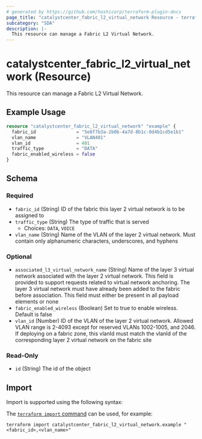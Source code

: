 ```yaml
---
# generated by https://github.com/hashicorp/terraform-plugin-docs
page_title: "catalystcenter_fabric_l2_virtual_network Resource - terraform-provider-catalystcenter"
subcategory: "SDA"
description: |-
  This resource can manage a Fabric L2 Virtual Network.
---
```


# catalystcenter_fabric_l2_virtual_network (Resource)

This resource can manage a Fabric L2 Virtual Network.

## Example Usage

```terraform
resource "catalystcenter_fabric_l2_virtual_network" "example" {
  fabric_id               = "5e6f7b3a-2b0b-4a7d-8b1c-0d4b1cd5e1b1"
  vlan_name               = "VLAN401"
  vlan_id                 = 401
  traffic_type            = "DATA"
  fabric_enabled_wireless = false
}
```

<!-- schema generated by tfplugindocs -->
## Schema

### Required

- `fabric_id` (String) ID of the fabric this layer 2 virtual network is to be assigned to
- `traffic_type` (String) The type of traffic that is served
  - Choices: `DATA`, `VOICE`
- `vlan_name` (String) Name of the VLAN of the layer 2 virtual network. Must contain only alphanumeric characters, underscores, and hyphens

### Optional

- `associated_l3_virtual_network_name` (String) Name of the layer 3 virtual network associated with the layer 2 virtual network. This field is provided to support requests related to virtual network anchoring. The layer 3 virtual network must have already been added to the fabric before association. This field must either be present in all payload elements or none
- `fabric_enabled_wireless` (Boolean) Set to true to enable wireless. Default is false
- `vlan_id` (Number) ID of the VLAN of the layer 2 virtual network. Allowed VLAN range is 2-4093 except for reserved VLANs 1002-1005, and 2046. If deploying on a fabric zone, this vlanId must match the vlanId of the corresponding layer 2 virtual network on the fabric site

### Read-Only

- `id` (String) The id of the object

## Import

Import is supported using the following syntax:

The [`terraform import` command](https://developer.hashicorp.com/terraform/cli/commands/import) can be used, for example:

```shell
terraform import catalystcenter_fabric_l2_virtual_network.example "<fabric_id>,<vlan_name>"
```
